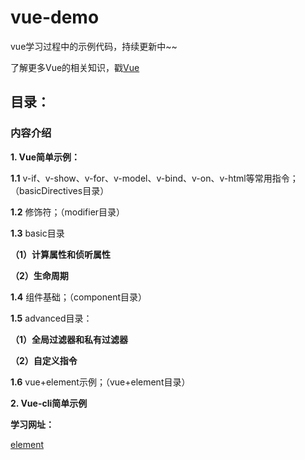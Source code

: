 # vue-demo
vue学习过程中的示例代码，持续更新中~~

了解更多Vue的相关知识，戳[Vue](https://github.com/snowLeopard93/blog/tree/master/study/guide/Vue)

## 目录：

### 内容介绍

**1. Vue简单示例：** 

**1.1** v-if、v-show、v-for、v-model、v-bind、v-on、v-html等常用指令；（basicDirectives目录）

**1.2** 修饰符；（modifier目录）

**1.3** basic目录

**（1）计算属性和侦听属性**

**（2）生命周期**

**1.4** 组件基础；（component目录）

**1.5** advanced目录：

**（1）全局过滤器和私有过滤器**

**（2）自定义指令**

**1.6** vue+element示例；（vue+element目录）

**2. Vue-cli简单示例**


**学习网址：**

[element](https://element.eleme.cn/#/zh-CN/guide/design)
